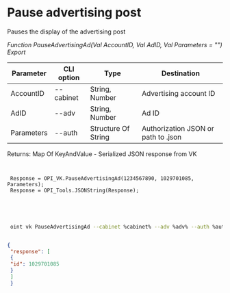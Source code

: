 ﻿---
sidebar_position: 3
---

# Pause advertising post
 Pauses the display of the advertising post


*Function PauseAdvertisingAd(Val AccountID, Val AdID, Val Parameters = "") Export*

 | Parameter | CLI option | Type | Destination |
 |-|-|-|-|
 | AccountID | --cabinet | String, Number | Advertising account ID |
 | AdID | --adv | String, Number | Ad ID |
 | Parameters | --auth | Structure Of String | Authorization JSON or path to .json |

 
 Returns: Map Of KeyAndValue - Serialized JSON response from VK

```bsl title="Code example"
	
 
 Response = OPI_VK.PauseAdvertisingAd(1234567890, 1029701085, Parameters);
 Response = OPI_Tools.JSONString(Response);
 
 
	
```

```sh title="CLI command example"
 
 oint vk PauseAdvertisingAd --cabinet %cabinet% --adv %adv% --auth %auth%


```


```json title="Result"

{
 "response": [
 {
 "id": 1029701085
 }
 ]
 }

```
